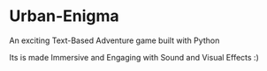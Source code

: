 # Urban-Enigma
An exciting Text-Based Adventure game built with Python 

Its is made Immersive and Engaging with Sound and Visual Effects :)